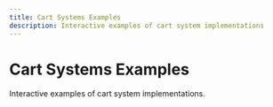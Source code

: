 ```yaml
---
title: Cart Systems Examples
description: Interactive examples of cart system implementations
---
```


# Cart Systems Examples

Interactive examples of cart system implementations.